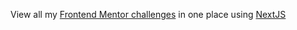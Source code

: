 View all my [Frontend Mentor challenges](https://www.frontendmentor.io/challenges) in one place using [NextJS](https://nextjs.org/)